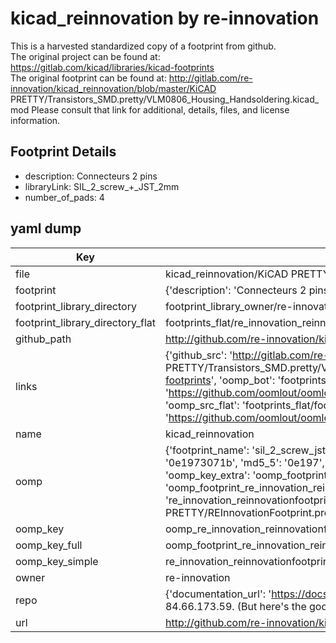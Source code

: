 # kicad_reinnovation by re-innovation  
This is a harvested standardized copy of a footprint from github.  
The original project can be found at:  
https://gitlab.com/kicad/libraries/kicad-footprints  
The original footprint can be found at:
http://gitlab.com/re-innovation/kicad_reinnovation/blob/master/KiCAD PRETTY/Transistors_SMD.pretty/VLM0806_Housing_Handsoldering.kicad_mod
Please consult that link for additional, details, files, and license information.  
## Footprint Details
* description: Connecteurs 2 pins  
* libraryLink: SIL_2_screw_+_JST_2mm  
* number_of_pads: 4  
## yaml dump  
| Key | Value |  
| --- | --- |  
| file | kicad_reinnovation/KiCAD PRETTY/REInnovationFootprint.pretty/SIL_2_screw_+_JST_2mm.kicad_mod |  
| footprint | {'description': 'Connecteurs 2 pins', 'libraryLink': 'SIL_2_screw_+_JST_2mm', 'number_of_pads': 4} |  
| footprint_library_directory | footprint_library_owner/re-innovation_kicad_reinnovation |  
| footprint_library_directory_flat | footprints_flat/re_innovation_reinnovationfootprint_sil_2_screw_jst_2mm/working |  
| github_path | http://github.com/re-innovation/kicad_reinnovation/blob/master/KiCAD PRETTY/REInnovationFootprint.pretty/SIL_2_screw_+_JST_2mm.kicad_mod |  
| links | {'github_src': 'http://gitlab.com/re-innovation/kicad_reinnovation/blob/master/KiCAD PRETTY/Transistors_SMD.pretty/VLM0806_Housing_Handsoldering.kicad_mod', 'github_src_repo': 'https://gitlab.com/kicad/libraries/kicad-footprints', 'oomp_bot': 'footprints/re_innovation_reinnovationfootprint_sil_2_screw_jst_2mm/working', 'oomp_bot_github': 'https://github.com/oomlout/oomlout_oomp_footprint_bot/tree/main/footprints/re_innovation_reinnovationfootprint_sil_2_screw_jst_2mm/working', 'oomp_src_flat': 'footprints_flat/footprints_flat/re_innovation_reinnovationfootprint_sil_2_screw_jst_2mm/working', 'oomp_src_flat_github': 'https://github.com/oomlout/oomlout_oomp_footprint_src/tree/main/footprints_flat/re_innovation_reinnovationfootprint_sil_2_screw_jst_2mm/working'} |  
| name | kicad_reinnovation |  
| oomp | {'footprint_name': 'sil_2_screw_jst_2mm', 'library_name': 'reinnovationfootprint', 'md5': '0e1973071bca6c417f87ca47b0b4a408', 'md5_10': '0e1973071b', 'md5_5': '0e197', 'md5_6': '0e1973', 'oomp_key': 'oomp_re_innovation_reinnovationfootprint_sil_2_screw_jst_2mm', 'oomp_key_extra': 'oomp_footprint_re_innovation_reinnovationfootprint_sil_2_screw_jst_2mm', 'oomp_key_full': 'oomp_footprint_re_innovation_reinnovationfootprint_sil_2_screw_jst_2mm_0e1973', 'oomp_key_simple': 're_innovation_reinnovationfootprint_sil_2_screw_jst_2mm', 'original_filename': 'kicad_reinnovation/KiCAD PRETTY/REInnovationFootprint.pretty/SIL_2_screw_+_JST_2mm.kicad_mod', 'owner_name': 're_innovation'} |  
| oomp_key | oomp_re_innovation_reinnovationfootprint_sil_2_screw_jst_2mm |  
| oomp_key_full | oomp_footprint_re_innovation_reinnovationfootprint_sil_2_screw_jst_2mm |  
| oomp_key_simple | re_innovation_reinnovationfootprint_sil_2_screw_jst_2mm |  
| owner | re-innovation |  
| repo | {'documentation_url': 'https://docs.github.com/rest/overview/resources-in-the-rest-api#rate-limiting', 'message': "API rate limit exceeded for 84.66.173.59. (But here's the good news: Authenticated requests get a higher rate limit. Check out the documentation for more details.)"} |  
| url | http://github.com/re-innovation/kicad_reinnovation |  

